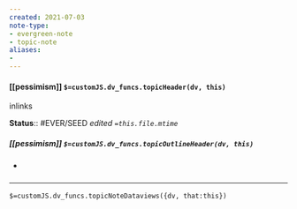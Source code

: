 ```yaml
---
created: 2021-07-03
note-type: 
- evergreen-note
- topic-note
aliases:
- 
---
```

 
#### [[pessimism]] `$=customJS.dv_funcs.topicHeader(dv, this)`

inlinks

**Status**:: #EVER/SEED
*edited `=this.file.mtime`*

##### [[pessimism]] `$=customJS.dv_funcs.topicOutlineHeader(dv, this)`

- 


### <hr class="dataviews"/>
`$=customJS.dv_funcs.topicNoteDataviews({dv, that:this})`